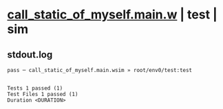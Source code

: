 # [call_static_of_myself.main.w](../../../../../examples/tests/valid/call_static_of_myself.main.w) | test | sim

## stdout.log
```log
pass ─ call_static_of_myself.main.wsim » root/env0/test:test
 
 
Tests 1 passed (1)
Test Files 1 passed (1)
Duration <DURATION>
```

